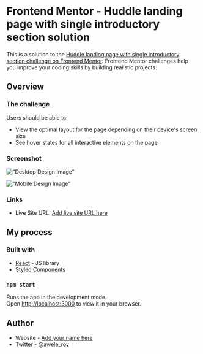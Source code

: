 # Frontend Mentor - Huddle landing page with single introductory section solution

This is a solution to the [Huddle landing page with single introductory section challenge on Frontend Mentor](https://www.frontendmentor.io/challenges/huddle-landing-page-with-a-single-introductory-section-B_2Wvxgi0). Frontend Mentor challenges help you improve your coding skills by building realistic projects.

## Overview

### The challenge

Users should be able to:

- View the optimal layout for the page depending on their device's screen size
- See hover states for all interactive elements on the page

### Screenshot

!["Desktop Design Image"](./design/desktop-design.jpg)

!["Mobile Design Image"](./design/mobile-design.jpg)

### Links

- Live Site URL: [Add live site URL here](https://your-live-site-url.com)

## My process

### Built with

- [React](https://reactjs.org/) - JS library
- [Styled Components](https://styled-components.com/)

### `npm start`

Runs the app in the development mode.\
Open [http://localhost:3000](http://localhost:3000) to view it in your browser.

## Author

- Website - [Add your name here](https://www.your-site.com)
- Twitter - [@awele_roy](https://www.twitter.com/aweleroy)
